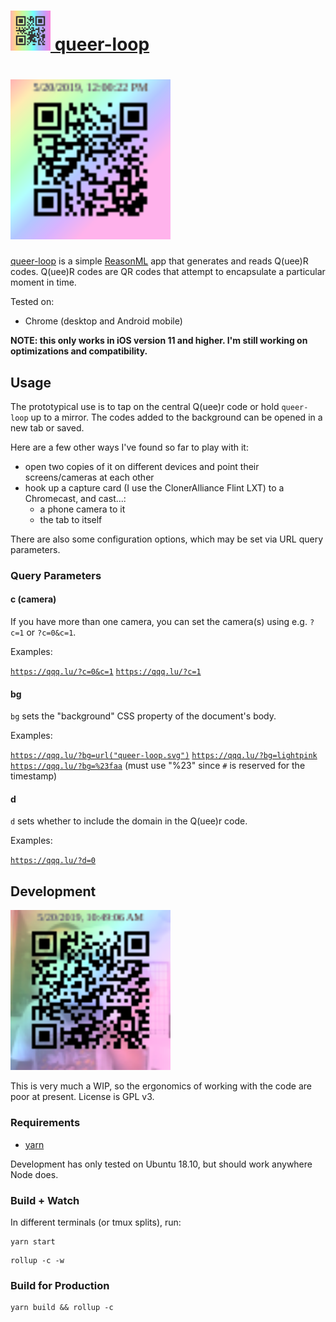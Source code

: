 # <a href="https://qqq.lu"><img width="64" height="64" src="queer-loop.svg" alt="a QR code for queer-loop"/> queer-loop</a>

# <a href="https://qqq.lu/#2019-05-20T16:00:22.283Z"><img width="256" height="256" src="queer-loop-animated.svg" alt="an example Q(uee)r code"/> </a>

[queer-loop](https://qqq.lu) is a simple [ReasonML](https://reasonml.github.io/)
app that generates and reads Q(uee)R codes. Q(uee)R codes are QR codes that
attempt to encapsulate a particular moment in time.

Tested on:
- Chrome (desktop and Android mobile)

**NOTE: this only works in iOS version 11 and higher. I'm still working on optimizations and compatibility.**

## Usage

The prototypical use is to tap on the central Q(uee)r code or hold `queer-loop`
up to a mirror. The codes added to the background can be opened in a new tab or saved.

Here are a few other ways I've found so far to play with it:

- open two copies of it on different devices and point their screens/cameras at
  each other
- hook up a capture card (I use the ClonerAlliance Flint LXT) to a Chromecast,
  and cast...:
    - a phone camera to it
    - the tab to itself

There are also some configuration options, which may be set via URL query parameters.

### Query Parameters

#### c (camera)

If you have more than one camera, you can set the camera(s) using e.g. `?c=1` or `?c=0&c=1`.

Examples:

[`https://qqq.lu/?c=0&c=1`](https://qqq.lu/?c=0&c=1)
[`https://qqq.lu/?c=1`](https://qqq.lu/?c=1)

#### bg

`bg` sets the "background" CSS property of the document's body.

Examples:

[`https://qqq.lu/?bg=url("queer-loop.svg")`](https://qqq.lu/?bg=url("queer-loop.svg"))
[`https://qqq.lu/?bg=lightpink`](https://qqq.lu/?bg=lightpink)
[`https://qqq.lu/?bg=%23faa`](https://qqq.lu/?bg=%23faa) (must use "%23" since `#` is reserved for the timestamp)

#### d

`d` sets whether to include the domain in the Q(uee)r code.

Examples:

[`https://qqq.lu/?d=0`](https://qqq.lu/?d=0)


## Development

<img width="256" height="256" src="development.svg" alt="a version of queer-loop pointed to localhost" />

This is very much a WIP, so the ergonomics of working with the code are poor at
present. License is GPL v3.

### Requirements

- [yarn](https://yarnpkg.com/)

Development has only tested on Ubuntu 18.10, but should work anywhere Node does.

### Build + Watch

In different terminals (or tmux splits), run:

```
yarn start
```

```
rollup -c -w
```

### Build for Production

```
yarn build && rollup -c
```

